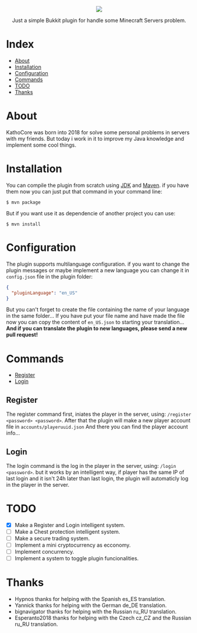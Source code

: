 <div align="center">
  <img src="https://i.imgur.com/MKqkXDN.png"><br>
  <p>Just a simple Bukkit plugin for handle some Minecraft Servers problem.</p>
</div>

Index
=================
* [About](#about)
* [Installation](#instalation)
* [Configuration](#configuration)
* [Commands](#commands)
* [TODO](#todo)
* [Thanks](#thanks)

About
=================
KathoCore was born into 2018 for solve some personal problems in servers with my friends. But today i work in it to improve my Java knowledge and implement some cool things.

Installation
=================
You can compile the plugin from scratch using [JDK](http://www.oracle.com/technetwork/java/javase/downloads/index.html) and [Maven](http://maven.apache.org). if you have them now you can just put that command in your command line:
```
$ mvn package
```
But if you want use it as dependencie of another project you can use:
```
$ mvn install
```

Configuration
=================
The plugin supports multilanguage configuration. if you want to change the plugin messages or maybe implement a new language you can change it in `config.json` file in the plugin folder:
```json
{
  "pluginLanguage": "en_US"
}
```
But you can't forget to create the file containing the name of your language in the same folder...
If you have put your file name and have made the file now you can copy the content of `en_US.json` to starting your translation...
**And if you can translate the plugin to new languages, please send a new pull request!**

Commands
=================
* [Register](#register)
* [Login](#login)

Register
-----------------

The register command first, iniates the player in the server, using: `/register <password> <password>`.
After that the plugin will make a new player account file in `accounts/playeruuid.json`
And there you can find the player account info...

Login
-----------------

The login command is the log in the player in the server, using: `/login <password>`. but it works by an intelligent way, if player has the same IP of last login and it isn't 24h later than last login, the plugin will automaticly log in the player in the server.

TODO
=================
- [X] Make a Register and Login intelligent system.
- [ ] Make a Chest protection intelligent system.
- [ ] Make a secure trading system.
- [ ] Implement a mini cryptocurrency as ecconomy.
- [ ] Implement concurrency. 
- [ ] Implement a system to toggle plugin funcionalities.

Thanks
=================
- Hypnos thanks for helping with the Spanish es_ES translation.
- Yannick thanks for helping with the German de_DE translation.
- bignavigator thanks for helping with the Russian ru_RU translation.
- Esperanto2018 thanks for helping with the Czech cz_CZ and the Russian ru_RU translation.

